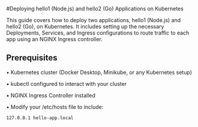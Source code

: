 #Deploying hello1 (Node.js) and hello2 (Go) Applications on Kubernetes

This guide covers how to deploy two applications, hello1 (Node.js) and hello2 (Go), on Kubernetes. It includes setting up the necessary Deployments, Services, and Ingress configurations to route traffic to each app using an NGINX Ingress controller.

## Prerequisites

•	Kubernetes cluster (Docker Desktop, Minikube, or any Kubernetes setup)

•	kubectl configured to interact with your cluster

•	NGINX Ingress Controller installed

•	Modify your /etc/hosts file to include:

```
127.0.0.1 hello-app.local
```

